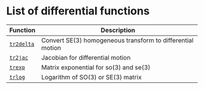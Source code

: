 ---
---
# List of differential functions

| Function | Description|
|---|---|
|[`tr2delta`](TOC_tr2delta.html) | Convert SE(3) homogeneous transform to differential motion |
|[`tr2jac`](TOC_tr2jac.html) | Jacobian for differential motion |
|[`trexp`](TOC_trexp.html) | Matrix exponential for so(3) and se(3) |
|[`trlog`](TOC_trlog.html) | Logarithm of SO(3) or SE(3) matrix |
